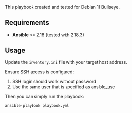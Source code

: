 This playbook created and tested for Debian 11 Bullseye.
## Requirements
* **Ansible** >= 2.18 (tested with 2.18.3)

## Usage
Update the `inventory.ini` file with your target host address.

Ensure SSH access is configured:
1. SSH login should work without password
2. Use the same user that is specified as ansible_use

Then you can simply run the playbook:
```bash
ansible-playbook playbook.yml 
```

